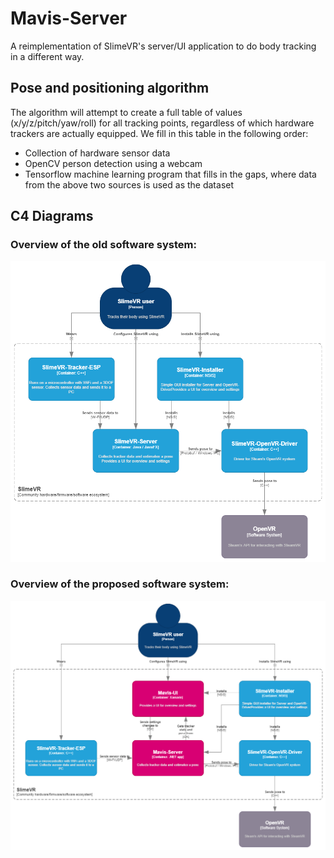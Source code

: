 # Mavis-Server

A reimplementation of SlimeVR's server/UI application to do body tracking in a different way.

## Pose and positioning algorithm

The algorithm will attempt to create a full table of values (x/y/z/pitch/yaw/roll) for all tracking points, regardless of which hardware trackers are actually equipped. We fill in this table in the following order:

- Collection of hardware sensor data
- OpenCV person detection using a webcam
- Tensorflow machine learning program that fills in the gaps, where data from the above two sources is used as the dataset

## C4 Diagrams

### Overview of the old software system:

![An overview of the old software system](design/C4-old-SlimeVR.png)

### Overview of the proposed software system:

![An overview of the proposed software system](design/C4-new-SlimeVR.png)

